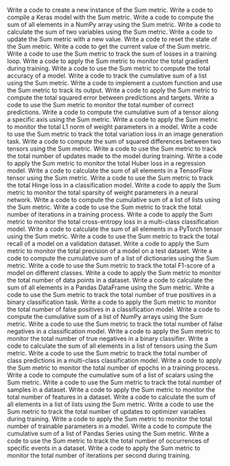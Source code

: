 Write a code to create a new instance of the Sum metric.
Write a code to compile a Keras model with the Sum metric.
Write a code to compute the sum of all elements in a NumPy array using the Sum metric.
Write a code to calculate the sum of two variables using the Sum metric.
Write a code to update the Sum metric with a new value.
Write a code to reset the state of the Sum metric.
Write a code to get the current value of the Sum metric.
Write a code to use the Sum metric to track the sum of losses in a training loop.
Write a code to apply the Sum metric to monitor the total gradient during training.
Write a code to use the Sum metric to compute the total accuracy of a model.
Write a code to track the cumulative sum of a list using the Sum metric.
Write a code to implement a custom function and use the Sum metric to track its output.
Write a code to apply the Sum metric to compute the total squared error between predictions and targets.
Write a code to use the Sum metric to monitor the total number of correct predictions.
Write a code to compute the cumulative sum of a tensor along a specific axis using the Sum metric.
Write a code to apply the Sum metric to monitor the total L1 norm of weight parameters in a model.
Write a code to use the Sum metric to track the total variation loss in an image generation task.
Write a code to compute the sum of squared differences between two tensors using the Sum metric.
Write a code to use the Sum metric to track the total number of updates made to the model during training.
Write a code to apply the Sum metric to monitor the total Huber loss in a regression model.
Write a code to calculate the sum of all elements in a TensorFlow tensor using the Sum metric.
Write a code to use the Sum metric to track the total Hinge loss in a classification model.
Write a code to apply the Sum metric to monitor the total sparsity of weight parameters in a neural network.
Write a code to compute the cumulative sum of a list of lists using the Sum metric.
Write a code to use the Sum metric to track the total number of iterations in a training process.
Write a code to apply the Sum metric to monitor the total cross-entropy loss in a multi-class classification model.
Write a code to calculate the sum of all elements in a PyTorch tensor using the Sum metric.
Write a code to use the Sum metric to track the total recall of a model on a validation dataset.
Write a code to apply the Sum metric to monitor the total precision of a model on a test dataset.
Write a code to compute the cumulative sum of a list of dictionaries using the Sum metric.
Write a code to use the Sum metric to track the total F1-score of a model on different classes.
Write a code to apply the Sum metric to monitor the total number of data points in a dataset.
Write a code to calculate the sum of all elements in a Pandas DataFrame using the Sum metric.
Write a code to use the Sum metric to track the total number of true positives in a binary classification task.
Write a code to apply the Sum metric to monitor the total number of false positives in a classification model.
Write a code to compute the cumulative sum of a list of NumPy arrays using the Sum metric.
Write a code to use the Sum metric to track the total number of false negatives in a classification model.
Write a code to apply the Sum metric to monitor the total number of true negatives in a binary classifier.
Write a code to calculate the sum of all elements in a list of tensors using the Sum metric.
Write a code to use the Sum metric to track the total number of class predictions in a multi-class classification model.
Write a code to apply the Sum metric to monitor the total number of epochs in a training process.
Write a code to compute the cumulative sum of a list of scalars using the Sum metric.
Write a code to use the Sum metric to track the total number of samples in a dataset.
Write a code to apply the Sum metric to monitor the total number of features in a dataset.
Write a code to calculate the sum of all elements in a list of lists using the Sum metric.
Write a code to use the Sum metric to track the total number of updates to optimizer variables during training.
Write a code to apply the Sum metric to monitor the total number of trainable parameters in a model.
Write a code to compute the cumulative sum of a list of Pandas Series using the Sum metric.
Write a code to use the Sum metric to track the total number of occurrences of specific events in a dataset.
Write a code to apply the Sum metric to monitor the total number of iterations per second during training.